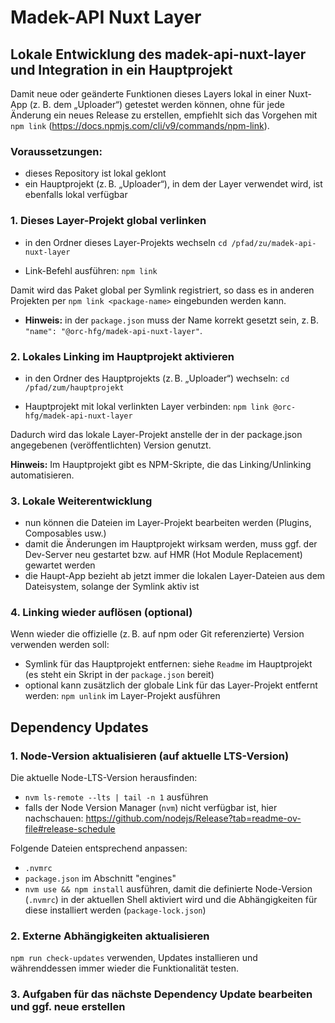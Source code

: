 # Madek-API Nuxt Layer

## Lokale Entwicklung des madek-api-nuxt-layer und Integration in ein Hauptprojekt

Damit neue oder geänderte Funktionen dieses Layers lokal in einer Nuxt-App (z. B. dem „Uploader“) getestet werden können, ohne für jede Änderung ein neues Release zu erstellen, empfiehlt sich das Vorgehen mit `npm link` (https://docs.npmjs.com/cli/v9/commands/npm-link).

### Voraussetzungen:
- dieses Repository ist lokal geklont
- ein Hauptprojekt (z. B. „Uploader“), in dem der Layer verwendet wird, ist ebenfalls lokal verfügbar

### 1. Dieses Layer-Projekt global verlinken
- in den Ordner dieses Layer-Projekts wechseln
`cd /pfad/zu/madek-api-nuxt-layer`

- Link-Befehl ausführen:
`npm link`

Damit wird das Paket global per Symlink registriert, so dass es in anderen Projekten per `npm link <package-name>` eingebunden werden kann.
-	**Hinweis:** in der `package.json` muss der Name korrekt gesetzt sein, z. B. `"name": "@orc-hfg/madek-api-nuxt-layer"`.

### 2. Lokales Linking im Hauptprojekt aktivieren
- in den Ordner des Hauptprojekts (z. B. „Uploader“) wechseln:
`cd /pfad/zum/hauptprojekt`

- Hauptprojekt mit lokal verlinkten Layer verbinden:
`npm link @orc-hfg/madek-api-nuxt-layer`

Dadurch wird das lokale Layer-Projekt anstelle der in der package.json angegebenen (veröffentlichten) Version genutzt.

**Hinweis:** Im Hauptprojekt gibt es NPM-Skripte, die das Linking/Unlinking automatisieren.

### 3. Lokale Weiterentwicklung
- nun können die Dateien im Layer-Projekt bearbeiten werden (Plugins, Composables usw.)
- damit die Änderungen im Hauptprojekt wirksam werden, muss ggf. der Dev-Server neu gestartet bzw. auf HMR (Hot Module Replacement) gewartet werden
- die Haupt-App bezieht ab jetzt immer die lokalen Layer-Dateien aus dem Dateisystem, solange der Symlink aktiv ist

### 4. Linking wieder auflösen (optional)
Wenn wieder die offizielle (z. B. auf npm oder Git referenzierte) Version verwenden werden soll:

- Symlink für das Hauptprojekt entfernen: siehe `Readme` im Hauptprojekt (es steht ein Skript in der `package.json` bereit)
- optional kann zusätzlich der globale Link für das Layer-Projekt entfernt werden: `npm unlink` im Layer-Projekt ausführen


## Dependency Updates

### 1. Node-Version aktualisieren (auf aktuelle LTS-Version)

Die aktuelle Node-LTS-Version herausfinden:
- `nvm ls-remote --lts | tail -n 1` ausführen
- falls der Node Version Manager (`nvm`) nicht verfügbar ist, hier nachschauen: https://github.com/nodejs/Release?tab=readme-ov-file#release-schedule

Folgende Dateien entsprechend anpassen:
- `.nvmrc`
- `package.json` im Abschnitt "engines"
- `nvm use && npm install` ausführen, damit die definierte Node-Version (`.nvmrc`) in der aktuellen Shell aktiviert wird und die Abhängigkeiten für diese installiert werden (`package-lock.json`)

### 2. Externe Abhängigkeiten aktualisieren

`npm run check-updates` verwenden, Updates installieren und währenddessen immer wieder die Funktionalität testen.

### 3. Aufgaben für das nächste Dependency Update bearbeiten und ggf. neue erstellen
